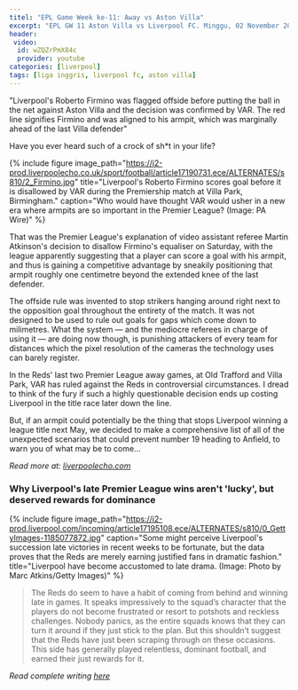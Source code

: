 ```yaml
---
titel: "EPL Game Week ke-11: Away vs Aston Villa"
excerpt: "EPL GW 11 Aston Villa vs Liverpool FC. Minggu, 02 November 2019. KO 22:00 WIB"
header:
 video:
  id: wZQZrPmX84c
  provider: youtube
categories: [liverpool]
tags: [liga inggris, liverpool fc, aston villa]
---
```

"Liverpool's Roberto Firmino was flagged offside before putting the ball in the net against Aston Villa and the decision was confirmed by VAR. The red line signifies Firmino and was aligned to his armpit, which was marginally ahead of the last Villa defender"

Have you ever heard such of a crock of sh*t in your life?

{% include figure image_path="https://i2-prod.liverpoolecho.co.uk/sport/football/article17190731.ece/ALTERNATES/s810/2_Firmino.jpg" title="Liverpool's Roberto Firmino scores goal before it is disallowed by VAR during the Premiership match at Villa Park, Birmingham." caption="Who would have thought VAR would usher in a new era where armpits are so important in the Premier League? (Image: PA Wire)" %}

That was the Premier League's explanation of video assistant referee Martin Atkinson's decision to disallow Firmino's equaliser on Saturday, with the league apparently suggesting that a player can score a goal with his armpit, and thus is gaining a competitive advantage by sneakily positioning that armpit roughly one centimetre beyond the extended knee of the last defender.

The offside rule was invented to stop strikers hanging around right next to the opposition goal throughout the entirety of the match. It was not designed to be used to rule out goals for gaps which come down to milimetres. What the system — and the mediocre referees in charge of using it — are doing now though, is punishing attackers of every team for distances which the pixel resolution of the cameras the technology uses can barely register.

In the Reds' last two Premier League away games, at Old Trafford and Villa Park, VAR has ruled against the Reds in controversial circumstances. I dread to think of the fury if such a highly questionable decision ends up costing Liverpool in the title race later down the line.

But, if an armpit could potentially be the thing that stops Liverpool winning a league title next May, we decided to make a comprehensive list of all of the unexpected scenarios that could prevent number 19 heading to Anfield, to warn you of what may be to come...

_Read more at: [liverpoolecho.com](https://www.liverpool.com/liverpool-fc-news/features/liverpool-var-firmino-aston-villa-17200013)_

### Why Liverpool's late Premier League wins aren't 'lucky', but deserved rewards for dominance

{% include figure image_path="https://i2-prod.liverpool.com/incoming/article17195108.ece/ALTERNATES/s810/0_GettyImages-1185077872.jpg" caption="Some might perceive Liverpool's succession late victories in recent weeks to be fortunate, but the data proves that the Reds are merely earning justified fans in dramatic fashion." title="Liverpool have become accustomed to late drama. (Image: Photo by Marc Atkins/Getty Images)" %}

> The Reds do seem to have a habit of coming from behind and winning late in games. It speaks impressively to the squad’s character that the players do not become frustrated or resort to potshots and reckless challenges. Nobody panics, as the entire squads knows that they can turn it around if they just stick to the plan. But this shouldn’t suggest that the Reds have just been scraping through on these occasions. This side has generally played relentless, dominant football, and earned their just rewards for it.

_Read complete writing [here](https://www.liverpool.com/liverpool-fc-news/features/liverpool-lucky-premier-league-wins-17203284)_
